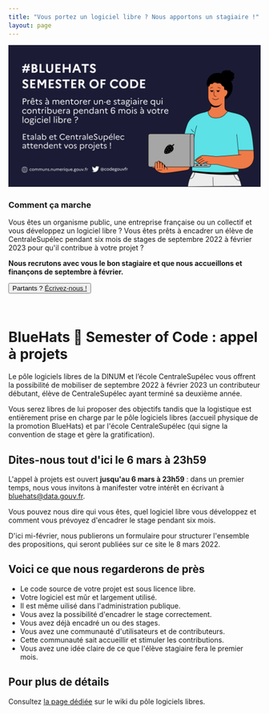 ```yaml
---
title: "Vous portez un logiciel libre ? Nous apportons un stagiaire !"
layout: page
---
```


<div class="fr-grid-row fr-grid-row--gutters">
  <div class="fr-col-6 fr-mt-6w">
    <img class="fr-responsive-img" src="/img/bsoc-aap-2022.png"/>
  </div>
  <div class="fr-col-6">
    <h3>Comment ça marche</h3>
    <p>Vous êtes un organisme public, une entreprise française ou un collectif et vous développez un logiciel libre ?  Vous êtes prêts à encadrer un élève de CentraleSupélec pendant six mois de stages de septembre 2022 à février 2023 pour qu'il contribue à votre projet ?</p>
    <p><strong>Nous recrutons avec vous le bon stagiaire et que nous accueillons et finançons de septembre à février.</strong></p>
    <p>
      <button class="fr-btn fr-btn--secondary">
		  Partants ? <a href="mailto:bluehats@data.gouv.fr">Écrivez-nous !</a>
      </button>
    </p>
  </div>
</div>

<br/>

# BlueHats 🧢 Semester of Code : appel à projets

Le pôle logiciels libres de la DINUM et l’école CentraleSupélec vous offrent la possibilité de mobiliser de septembre 2022 à février 2023 un contributeur débutant, élève de CentraleSupélec ayant terminé sa deuxième année.

Vous serez libres de lui proposer des objectifs tandis que la logistique est entièrement prise en charge par le pôle logiciels libres (accueil physique de la promotion BlueHats) et par l'école CentraleSupélec (qui signe la convention de stage et gère la gratification).

## Dites-nous tout d'ici le 6 mars à 23h59

L'appel à projets est ouvert **jusqu'au 6 mars à 23h59** : dans un premier temps, nous vous invitons à manifester votre intérêt en écrivant à [bluehats@data.gouv.fr](mailto:logiciels-libres@data.gouv.fr).

Vous pouvez nous dire qui vous êtes, quel logiciel libre vous développez et comment vous prévoyez d'encadrer le stage pendant six mois.

D'ici mi-février, nous publierons un formulaire pour structurer l'ensemble des propositions, qui seront publiées sur ce site le 8 mars 2022.

## Voici ce que nous regarderons de près

- Le code source de votre projet est sous licence libre.
- Votre logiciel est mûr et largement utilisé.
- Il est même uilisé dans l'administration publique.
- Vous avez la possibilité d'encadrer le stage correctement.
- Vous avez déjà encadré un ou des stages.
- Vous avez une communauté d'utilisateurs et de contributeurs.
- Cette communauté sait accueillir et stimuler les contributions.
- Vous avez une idée claire de ce que l'élève stagiaire fera le premier mois.

## Pour plus de détails

Consultez [la page dédiée](https://man.sr.ht/~etalab/logiciels-libres/bluehats-semester-of-code.md) sur le wiki du pôle logiciels libres.
